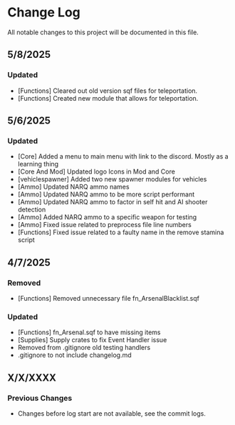 # Change Log
All notable changes to this project will be documented in this file.

## 5/8/2025

### Updated

- [Functions] Cleared out old version sqf files for teleportation. 
- [Functions] Created new module that allows for teleportation.

## 5/6/2025

### Updated
- [Core] Added a menu to main menu with link to the discord. Mostly as a learning thing
- [Core And Mod] Updated logo Icons in Mod and Core
- [vehiclespawner] Added two new spawner modules for vehicles
- [Ammo] Updated NARQ ammo names
- [Ammo] Updated NARQ ammo to be more script performant
- [Ammo] Updated NARQ ammo to factor in self hit and AI shooter detection
- [Ammo] Added NARQ ammo to a specific weapon for testing
- [Ammo] Fixed issue related to preprocess file line numbers
- [Functions] Fixed issue related to a faulty name in the remove stamina script

## 4/7/2025

### Removed
- [Functions] Removed unnecessary file fn_ArsenalBlacklist.sqf

### Updated
- [Functions] fn_Arsenal.sqf to have missing items
- [Supplies] Supply crates to fix Event Handler issue
- Removed from .gitignore old testing handlers
- .gitignore to not include changelog.md

## X/X/XXXX

### Previous Changes
- Changes before log start are not available, see the commit logs.